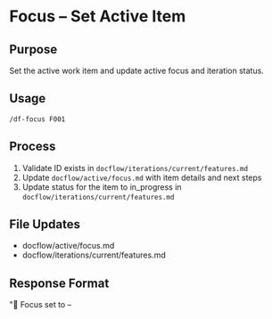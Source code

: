 # Focus – Set Active Item

## Purpose
Set the active work item and update active focus and iteration status.

## Usage
`/df-focus F001`

## Process
1) Validate ID exists in `docflow/iterations/current/features.md`
2) Update `docflow/active/focus.md` with item details and next steps
3) Update status for the item to in_progress in `docflow/iterations/current/features.md`

## File Updates
- docflow/active/focus.md
- docflow/iterations/current/features.md

## Response Format
"🎯 Focus set to <ID> – <title>\nNext steps: <bullets>"
